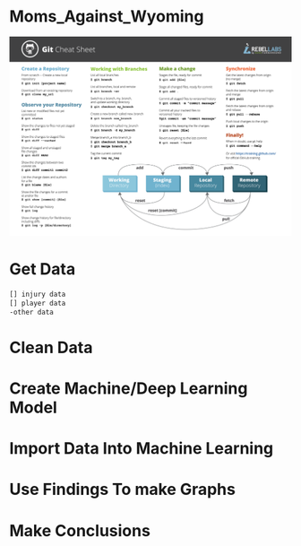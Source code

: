 # Moms_Against_Wyoming
![alt text](GitCommands.png)

# Get Data
    [] injury data
    [] player data
    -other data

# Clean Data

# Create Machine/Deep Learning Model

# Import Data Into Machine Learning

# Use Findings To make Graphs

# Make Conclusions
